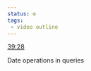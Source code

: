 ```yaml
---
status: ⚙️
tags: 
 - video outline
---
```


[39:28](https://www.youtube.com/watch?v=sEgzrRNkgsE&t=2368)

Date operations in queries